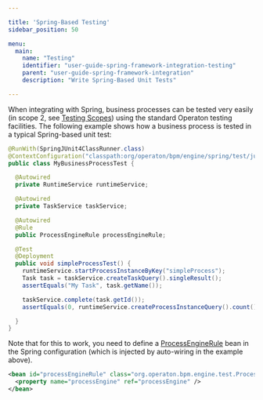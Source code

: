 ```yaml
---

title: 'Spring-Based Testing'
sidebar_position: 50

menu:
  main:
    name: "Testing"
    identifier: "user-guide-spring-framework-integration-testing"
    parent: "user-guide-spring-framework-integration"
    description: "Write Spring-Based Unit Tests"

---
```


When integrating with Spring, business processes can be tested very easily (in scope 2, see [Testing Scopes]) using the standard Operaton testing facilities. The following example shows how a business process is tested in a typical Spring-based unit test:

```java
@RunWith(SpringJUnit4ClassRunner.class)
@ContextConfiguration("classpath:org/operaton/bpm/engine/spring/test/junit4/springTypicalUsageTest-context.xml")
public class MyBusinessProcessTest {

  @Autowired
  private RuntimeService runtimeService;

  @Autowired
  private TaskService taskService;

  @Autowired
  @Rule
  public ProcessEngineRule processEngineRule;

  @Test
  @Deployment
  public void simpleProcessTest() {
    runtimeService.startProcessInstanceByKey("simpleProcess");
    Task task = taskService.createTaskQuery().singleResult();
    assertEquals("My Task", task.getName());

    taskService.complete(task.getId());
    assertEquals(0, runtimeService.createProcessInstanceQuery().count());

  }
}
```

Note that for this to work, you need to define a <a class="javadocref" href="https://docs.operaton.org/reference/latest/javadoc/org/operaton/bpm/engine/test/ProcessEngineRule.html">ProcessEngineRule</a> bean in the Spring configuration (which is injected by auto-wiring in the example above).

```xml
<bean id="processEngineRule" class="org.operaton.bpm.engine.test.ProcessEngineRule">
  <property name="processEngine" ref="processEngine" />
</bean>
```

[Testing Scopes]: ../testing/index.md#scoping-tests
